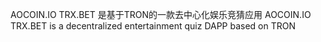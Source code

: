 AOCOIN.IO TRX.BET 是基于TRON的一款去中心化娱乐竞猜应用
AOCOIN.IO TRX.BET is a decentralized entertainment quiz DAPP based on TRON
